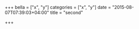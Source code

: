 +++
bella = ["x", "y"]
categories = ["x", "y"]
date = "2015-08-07T07:39:03+04:00"
title = "second"

+++

